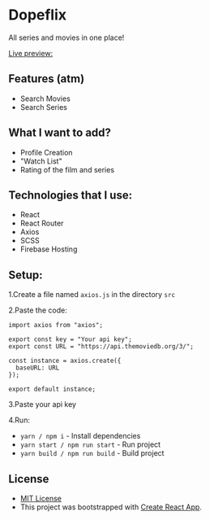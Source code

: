 # Dopeflix
All series and movies in one place!

[Live preview:](https://dopeflix.firebaseapp.com)

## Features (atm)
- Search Movies
- Search Series

## What I want to add?
- Profile Creation
- "Watch List"
- Rating of the film and series

## Technologies that I use:
- React
- React Router
- Axios
- SCSS
- Firebase Hosting

## Setup:

1.Create a file named `axios.js` in the directory `src`

2.Paste the code:
```
import axios from "axios";

export const key = "Your api key";
export const URL = "https://api.themoviedb.org/3/";

const instance = axios.create({
  baseURL: URL
});

export default instance;

```

3.Paste your api key

4.Run:

- `yarn / npm i` - Install dependencies
- `yarn start / npm run start` - Run project
- `yarn build / npm run build` - Build project

## License
 - [MIT License](https://github.com/folxu/Dopeflix/blob/master/LICENSE)
 - This project was bootstrapped with [Create React App](https://github.com/facebook/create-react-app).
